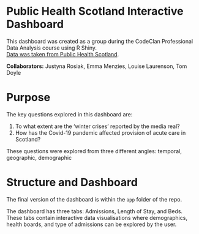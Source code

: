 # Public Health Scotland Interactive Dashboard

This dashboard was created as a group during the CodeClan Professional Data Analysis course using R Shiny.  
[Data was taken from Public Health Scotland](https://www.opendata.nhs.scot/dataset/annual-cancer-incidence).

**Collaborators:** Justyna Rosiak, Emma Menzies, Louise Laurenson, Tom Doyle

# Purpose

The key questions explored in this dashboard are:

1. To what extent are the ‘winter crises’ reported by the media real?
2. How has the Covid-19 pandemic affected provision of acute care in Scotland?

These questions were explored from three different angles: temporal, geographic, demographic

# Structure and Dashboard

The final version of the dashboard is within the `app` folder of the repo.

The dashboard has three tabs: Admissions, Length of Stay, and Beds.   
These tabs contain interactive data visualisations where demographics, health boards, and type of admissions can be explored by the user.


